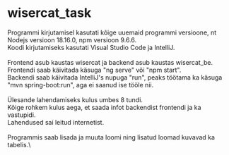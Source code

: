 # wisercat_task
Programmi kirjutamisel kasutati kõige uuemaid programmi versioone, nt Nodejs versioon 18.16.0, npm versioon 9.6.6.\
Koodi kirjutamiseks kasutati Visual Studio Code ja IntelliJ.\
\
Frontend asub kaustas wisercat ja backend asub kaustas wisercat_be.\
Frontendi saab käivitada käsuga "ng serve" või "npm start".\
Backendi saab käivitada IntelliJ's nupuga "run", peaks töötama ka käsuga "mvn spring-boot:run", aga ei saanud ise tööle nii.\
\
Ülesande lahendamiseks kulus umbes 8 tundi.\
Kõige rohkem kulus aega, et saada infot backendist frontendi ja ka vastupidi.\
Lahendused sai leitud internetist.\
\
Programmis saab lisada ja muuta loomi ning lisatud loomad kuvavad ka tabelis.\
